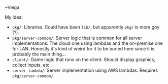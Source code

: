 ~Veiga

My idea:

- `pkg/`: Libraries. Could have been `lib/`, but apparently `pkg/` is more goy (?).
- `pkg/server-common/`: Server logic that is common for all server implementations: The cloud one using lambdas and the on-premise one for LAN. Honestly it's kind of weird for it to be buried here since it is probably the main thing...
- `client/`: Game logic that runs on the client. Should display graphics, collect inputs, etc.
- `server-lambda/`: Server implementation using AWS lambdas. Requires `pkg/server-common/`.
